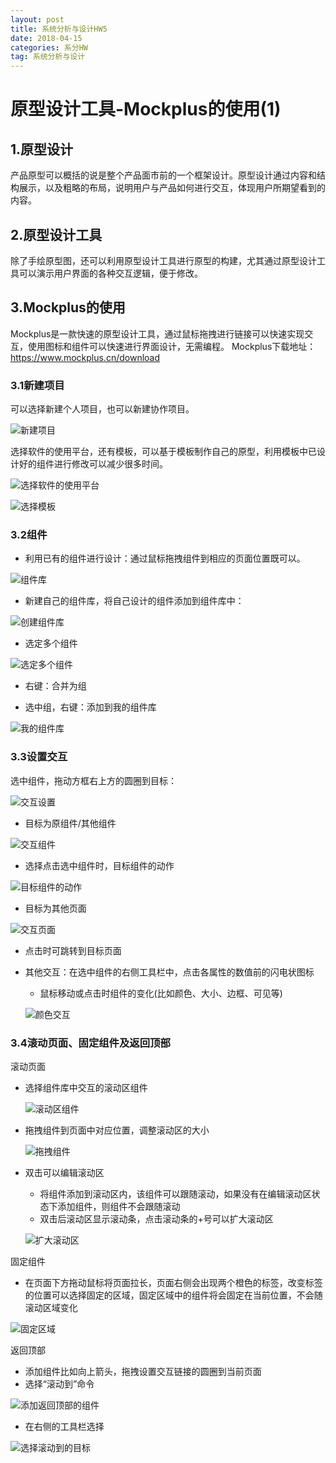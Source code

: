 ```yaml
---
layout: post
title: 系统分析与设计HW5
date: 2018-04-15
categories: 系分HW
tag: 系统分析与设计
---
```


# 原型设计工具-Mockplus的使用(1)

## 1.原型设计
产品原型可以概括的说是整个产品面市前的一个框架设计。原型设计通过内容和结构展示，以及粗略的布局，说明用户与产品如何进行交互，体现用户所期望看到的内容。

## 2.原型设计工具
  除了手绘原型图，还可以利用原型设计工具进行原型的构建，尤其通过原型设计工具可以演示用户界面的各种交互逻辑，便于修改。
  
## 3.Mockplus的使用
Mockplus是一款快速的原型设计工具，通过鼠标拖拽进行链接可以快速实现交互，使用图标和组件可以快速进行界面设计，无需编程。
Mockplus下载地址： https://www.mockplus.cn/download
 
### 3.1新建项目
可以选择新建个人项目，也可以新建协作项目。

![新建项目][1]

选择软件的使用平台，还有模板，可以基于模板制作自己的原型，利用模板中已设计好的组件进行修改可以减少很多时间。

![选择软件的使用平台][2]

![选择模板][3]


### 3.2组件
- 利用已有的组件进行设计：通过鼠标拖拽组件到相应的页面位置既可以。

![组件库][4]

- 新建自己的组件库，将自己设计的组件添加到组件库中：

![创建组件库][5]

 - 选定多个组件
 
 ![选定多个组件][6]
 
 - 右键：合并为组
 
 - 选中组，右键：添加到我的组件库
 
 ![我的组件库][7]

### 3.3设置交互
选中组件，拖动方框右上方的圆圈到目标：

![交互设置][8]

- 目标为原组件/其他组件

![交互组件][9]

  - 选择点击选中组件时，目标组件的动作
  
  ![目标组件的动作][10]
  
- 目标为其他页面

![交互页面][11]

  - 点击时可跳转到目标页面
  
- 其他交互：在选中组件的右侧工具栏中，点击各属性的数值前的闪电状图标

  - 鼠标移动或点击时组件的变化(比如颜色、大小、边框、可见等)
  
  ![颜色交互][12]
  
  
### 3.4滚动页面、固定组件及返回顶部
滚动页面
- 选择组件库中交互的滚动区组件

  ![滚动区组件][13]

- 拖拽组件到页面中对应位置，调整滚动区的大小

  ![拖拽组件][14]

- 双击可以编辑滚动区
  - 将组件添加到滚动区内，该组件可以跟随滚动，如果没有在编辑滚动区状态下添加组件，则组件不会跟随滚动
  - 双击后滚动区显示滚动条，点击滚动条的+号可以扩大滚动区
  
  ![扩大滚动区][15]

固定组件

- 在页面下方拖动鼠标将页面拉长，页面右侧会出现两个橙色的标签，改变标签的位置可以选择固定的区域，固定区域中的组件将会固定在当前位置，不会随滚动区域变化

![固定区域][16]

返回顶部

- 添加组件比如向上箭头，拖拽设置交互链接的圆圈到当前页面
- 选择“滚动到”命令

![添加返回顶部的组件][17]

- 在右侧的工具栏选择

![选择滚动到的目标][18]

  [1]: http://wx4.sinaimg.cn/mw690/a111daecly1fqdq588d68j20wx0jaab6.jpg
  [2]: http://wx4.sinaimg.cn/mw690/a111daecly1fqdq582g3qj20q30gewem.jpg
  [3]: http://wx4.sinaimg.cn/mw690/a111daecly1fqdq58ej99j20q50gdtbe.jpg
  [4]: http://wx3.sinaimg.cn/mw690/a111daecly1fqdq581v4ij207x0do74d.jpg
  [5]: http://wx3.sinaimg.cn/mw690/a111daecly1fqdrkav54ej207x065745.jpg
  [6]: http://wx3.sinaimg.cn/mw690/a111daecly1fqdq57xm4yj20bk0a1jr9.jpg
  [7]: http://wx2.sinaimg.cn/mw690/a111daecly1fqdrryobkmj207n06bmx3.jpg
  [8]: http://wx3.sinaimg.cn/mw690/a111daecly1fqdq57yrv7j20c901y3yd.jpg
  [9]: http://wx1.sinaimg.cn/mw690/a111daecly1fqdq57y7cqj208w01u743.jpg
  [10]: http://wx2.sinaimg.cn/mw690/a111daecly1fqdq581udaj20dv0b13yl.jpg
  [11]: http://wx4.sinaimg.cn/mw690/a111daecly1fqdrkaxkd2j20n30em0tp.jpg
  [12]: http://wx2.sinaimg.cn/mw690/a111daecly1fqds0gs3hsj208a06fwef.jpg
  [13]: http://wx2.sinaimg.cn/mw690/a111daecly1fqdrkavk6jj20860d6glq.jpg
  [14]: http://wx3.sinaimg.cn/mw690/a111daecly1fqdrkavzraj20ca03h0si.jpg
  [15]: http://wx3.sinaimg.cn/mw690/a111daecly1fqdrkatx6tj20ca03ua9u.jpg
  [16]: http://wx2.sinaimg.cn/mw690/a111daecly1fqdrkauvluj20cd0d70sq.jpg
  [17]: http://wx2.sinaimg.cn/mw690/a111daecly1fqdrkavhzdj20dn0fraa5.jpg
  [18]: http://wx2.sinaimg.cn/mw690/a111daecly1fqdrkav0ppj207l0eiwef.jpg
